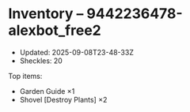 # Inventory – 9442236478-alexbot_free2

- Updated: 2025-09-08T23-48-33Z
- Sheckles: 20

Top items:
- Garden Guide ×1
- Shovel [Destroy Plants] ×2
